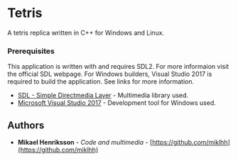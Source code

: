 # Tetris
A tetris replica written in C++ for Windows and Linux.

### Prerequisites
This application is written with and requires SDL2. For more informaion visit the official SDL webpage. For Windows builders, Visual Studio 2017 is required to build the application. See links for more information.

* [SDL - Simple Directmedia Layer](https://www.libsdl.org/) - Multimedia library used.
* [Microsoft Visual Studio 2017](https://www.visualstudio.com/) - Development tool for Windows used.


## Authors
* **Mikael Henriksson** - *Code and multimedia* - [https://github.com/miklhh](https://github.com/miklhh)
